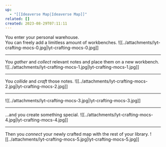 ```yaml
---
up:
  - "[[Ideaverse Map|Ideaverse Map]]"
related: []
created: 2023-08-29T07:11:11
---
```

You enter your personal warehouse.  
You can freely add a limitless amount of workbenches.
![[../attachments/lyt-crafting-mocs-0.jpg|lyt-crafting-mocs-0.jpg]]

---
You *gather* and *collect* relevant notes and place them on a new workbench.
![[../attachments/lyt-crafting-mocs-1.jpg|lyt-crafting-mocs-1.jpg]]

---
You *collide* and *craft* those notes.
![[../attachments/lyt-crafting-mocs-2.jpg|lyt-crafting-mocs-2.jpg]]

---
![[../attachments/lyt-crafting-mocs-3.jpg|lyt-crafting-mocs-3.jpg]]

---
…and you create something special.
![[../attachments/lyt-crafting-mocs-4.jpg|lyt-crafting-mocs-4.jpg]]

---
Then you *connect* your newly crafted map with the rest of your library.
![[../attachments/lyt-crafting-mocs-5.jpg|lyt-crafting-mocs-5.jpg]]